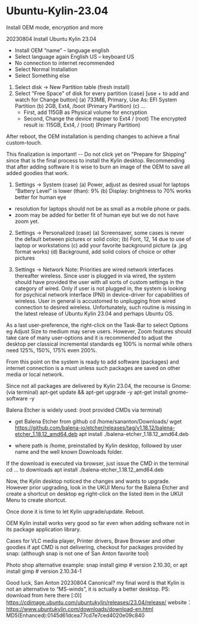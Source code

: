 # Ubuntu-Kylin-23.04
Install OEM mode, encryption and more

20230804 Install Ubuntu Kylin 23.04

- Install OEM “name” – language english
- Select language again English US – keyboard US
- No connection to internet recommended
- Select Normal Installation
- Select Something else

1. Select disk -> New Partition table (fresh install)
2. Select "Free Space" of disk for every partition (case)
    [use + to add and watch for Change button]
(a) 733MB,  Primary,  Use As: EFI System Partition
(b) 2GB, Ext4, /boot (Primary Partition)
(c) ...
	- First, add 115GB as Physical volume for encryption
	- Second, Change the device mapper to Ext4 / (root) 
	The encrypted result is:
	115GB, Ext4, / (root) (Primary Partition)

After reboot, the OEM installation is pending changes to achieve a final custom-touch.

This finalization is important! -- Do not click yet on "Prepare for Shipping" since that is the final process to install the Kylin desktop. Recommending that after adding software it is wise to burn an image of the OEM to save all added goodies that work.

1. Settings → System (case)
(a) Power, adjust as desired usual for laptops “Battery Level” is lower (than): 9%
(b) Display: brightness to 70% works better for human eye
- resolution for laptops should not be as small as a mobile phone or pads.
- zoom may be added for better fit of human eye but we do not have zoom yet.

2. Settings → Personalized (case)
(a) Screensaver, some cases is never the default between pictures or solid color;
(b) Font, 12, 14 due to use of laptop or workstations
(c) add your favorite background picture (a  .jpg format works)
(d) Background, add solid colors of choice or other pictures

3. Settings → Network
Note: Priorities are wired network interfaces thereafter wireless. Since user is plugged in via wired, the system should have provided the user with all sorts of custom settings in the category of wired. Only if user is not plugged in, the system is looking for psychical network interface (PNI) in device-driver for capabilities of wireless. User in general is accustomed to unplugging from wired connection to desired wireless. Unfortunately, such routine is missing in the latest release of Ubuntu Kylin 23.04 and perhaps Ubuntu OS.

As a last user-preference, the right-click on the Task-Bar to select Options eg Adjust Size to medium may serve users. However, Zoom features should take care of many user-options and it is recommended to adjust the desktop per classical incremental standards eg 100% is normal while others need 125%, 150%, 175% even 200%. 

From this point on the system is ready to add software (packages) and internet connection is a must unless such packages are saved on other media or local network.

Since not all packages are delivered by Kylin 23.04, the recourse is Gnome: (via terminal)
apt-get update && apt-get upgrade -y
apt-get install gnome-software -y

Balena Etcher is widely used: (root provided CMDs via terminal)
- get Balena Etcher from github
cd /home/sananton/Downloads/
wget https://github.com/balena-io/etcher/releases/tag/v1.18.12/balena-etcher_1.18.12_amd64.deb
apt install ./balena-etcher_1.18.12_amd64.deb 

- where path is /home, preinstalled by Kylin desktop, followed by user name and the well known Downloads folder.

If the download is executed via browser, just issue the CMD in the terminal
cd … to downloads
apt install ./balena-etcher_1.18.12_amd64.deb 

Now, the Kylin desktop noticed the changes and wants to upgrade. However prior upgrading, look in the UKUI Menu for the Balena Etcher and create a shortcut on desktop eg right-click on the listed item in the  UKUI Menu to create shortcut.

Once done it is time to let Kylin upgrade/update. Reboot.

OEM Kylin install works very good so far even when adding software not in its package application library.

Cases for VLC media player, Printer drivers, Brave Browser and other goodies if apt CMD is not delivering, checkout for packages provided by snap: (although snap is not one of San Anton favorite tool)

Photo shop alternative example:
snap install gimp  # version 2.10.30, or
apt install gimp  # version 2.10.34-1

Good luck,
San Anton 20230804 Canonical? my final word is that Kylin is not an alternative to “MS-winds”, it is actually a better desktop.
PS: download from here there [:0)]
https://cdimage.ubuntu.com/ubuntukylin/releases/23.04/release/
website：https://www.ubuntukylin.com/downloads/download-en.html
MD5(Enhanced):0145d61dcea77cd7e7ced4020e09c840
